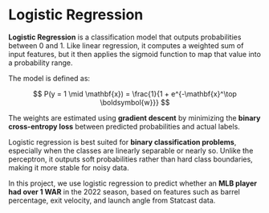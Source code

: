 # Logistic Regression

**Logistic Regression** is a classification model that outputs probabilities between 0 and 1. Like linear regression, it computes a weighted sum of input features, but it then applies the sigmoid function to map that value into a probability range.

The model is defined as:

$$
P(y = 1 \mid \mathbf{x}) = \frac{1}{1 + e^{-\mathbf{x}^\top \boldsymbol{w}}}
$$

The weights are estimated using **gradient descent** by minimizing the **binary cross-entropy loss** between predicted probabilities and actual labels.

Logistic regression is best suited for **binary classification problems**, especially when the classes are linearly separable or nearly so. Unlike the perceptron, it outputs soft probabilities rather than hard class boundaries, making it more stable for noisy data.

In this project, we use logistic regression to predict whether an **MLB player had over 1 WAR** in the 2022 season, based on features such as barrel percentage, exit velocity, and launch angle from Statcast data.

